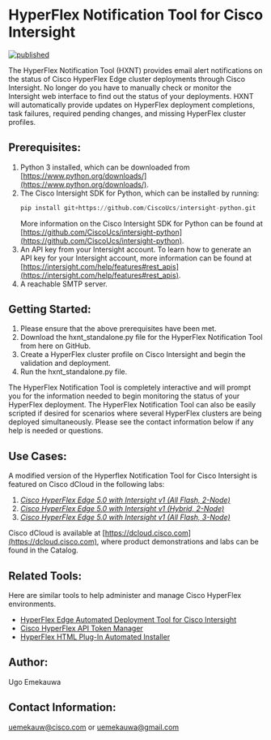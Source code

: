 # HyperFlex Notification Tool for Cisco Intersight

[![published](https://static.production.devnetcloud.com/codeexchange/assets/images/devnet-published.svg)](https://developer.cisco.com/codeexchange/github/repo/ugo-emekauwa/hyperflex-notification-tool)

The HyperFlex Notification Tool (HXNT) provides email alert notifications on the status of Cisco HyperFlex Edge cluster deployments through Cisco Intersight.
No longer do you have to manually check or monitor the Intersight web interface to find out the status of your deployments.
HXNT will automatically provide updates on HyperFlex deployment completions, task failures, required pending changes, and missing HyperFlex cluster profiles.

## Prerequisites:
  1. Python 3 installed, which can be downloaded from [https://www.python.org/downloads/](https://www.python.org/downloads/).
  2. The Cisco Intersight SDK for Python, which can be installed by running:
     ```python
     pip install git+https://github.com/CiscoUcs/intersight-python.git
     ```
     More information on the Cisco Intersight SDK for Python can be found at [https://github.com/CiscoUcs/intersight-python](https://github.com/CiscoUcs/intersight-python).
  3. An API key from your Intersight account. To learn how to generate an API key for your Intersight account, more information can be found at [https://intersight.com/help/features#rest_apis](https://intersight.com/help/features#rest_apis).
  4. A reachable SMTP server.

## Getting Started:

  1. Please ensure that the above prerequisites have been met.
  2. Download the hxnt_standalone.py file for the HyperFlex Notification Tool from here on GitHub.
  3. Create a HyperFlex cluster profile on Cisco Intersight and begin the validation and deployment.
  4. Run the hxnt_standalone.py file.


The HyperFlex Notification Tool is completely interactive and will prompt you for the information needed to begin monitoring the status of your HyperFlex deployment.
The HyperFlex Notification Tool can also be easily scripted if desired for scenarios where several HyperFlex clusters are being deployed simultaneously. Please see the contact information below if any help is needed or questions.

## Use Cases:
A modified version of the Hyperflex Notification Tool for Cisco Intersight is featured on Cisco dCloud in the following labs:

1. [_Cisco HyperFlex Edge 5.0 with Intersight v1 (All Flash, 2-Node)_](https://dcloud2-rtp.cisco.com/content/demo/760975)
2. [_Cisco HyperFlex Edge 5.0 with Intersight v1 (Hybrid, 2-Node)_](https://dcloud2-rtp.cisco.com/content/demo/760974)
3. [_Cisco HyperFlex Edge 5.0 with Intersight v1 (All Flash, 3-Node)_](https://dcloud-cms.cisco.com/demo/cisco-hyperflex-edge-4-5-with-intersight-v1-all-flash-3-node)

Cisco dCloud is available at [https://dcloud.cisco.com](https://dcloud.cisco.com), where product demonstrations and labs can be found in the Catalog.

## Related Tools:
Here are similar tools to help administer and manage Cisco HyperFlex environments.
- [HyperFlex Edge Automated Deployment Tool for Cisco Intersight](https://github.com/ugo-emekauwa/hx-auto-deploy)
- [Cisco HyperFlex API Token Manager](https://github.com/ugo-emekauwa/hx-api-token-manager)
- [HyperFlex HTML Plug-In Automated Installer](https://github.com/ugo-emekauwa/hx-html-plugin-auto-installer)

## Author:
Ugo Emekauwa

## Contact Information:
uemekauw@cisco.com or uemekauwa@gmail.com
